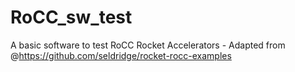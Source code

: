 # RoCC_sw_test
A basic software to test RoCC Rocket Accelerators - Adapted from @https://github.com/seldridge/rocket-rocc-examples
